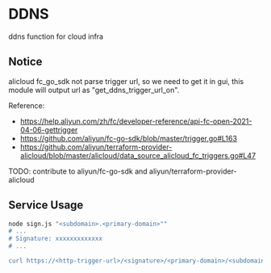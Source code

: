 # DDNS

ddns function for cloud infra

## Notice

alicloud fc_go_sdk not parse trigger url, so we need to get it in gui, this module will output url as "get_ddns_trigger_url_on".

Reference:

- https://help.aliyun.com/zh/fc/developer-reference/api-fc-open-2021-04-06-gettrigger
- https://github.com/aliyun/fc-go-sdk/blob/master/trigger.go#L163
- https://github.com/aliyun/terraform-provider-alicloud/blob/master/alicloud/data_source_alicloud_fc_triggers.go#L47

TODO: contribute to aliyun/fc-go-sdk and aliyun/terraform-provider-alicloud

## Service Usage

```bash
node sign.js "<subdomain>.<primary-domain>""
# ...
# Signature: xxxxxxxxxxxxx
# ...

curl https://<http-trigger-url>/<signature>/<primary-domain>/<subdomain>/[ip]
```
